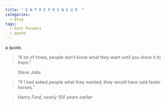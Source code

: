 ```yaml
---
title: " E N T R E P R E N E U R  "
categories:
  - Blog 
tags:
  - Post Formats
  - quote 
--- 
```


a quote.   

> “A lot of times, people don’t know what they want until you show it to them.”  
  
> <cite> Steve Jobs 


           
> “If I had asked people what they wanted, they would have said faster horses.”
  
> <cite> Henry Ford, nearly 100 years earlier
           
